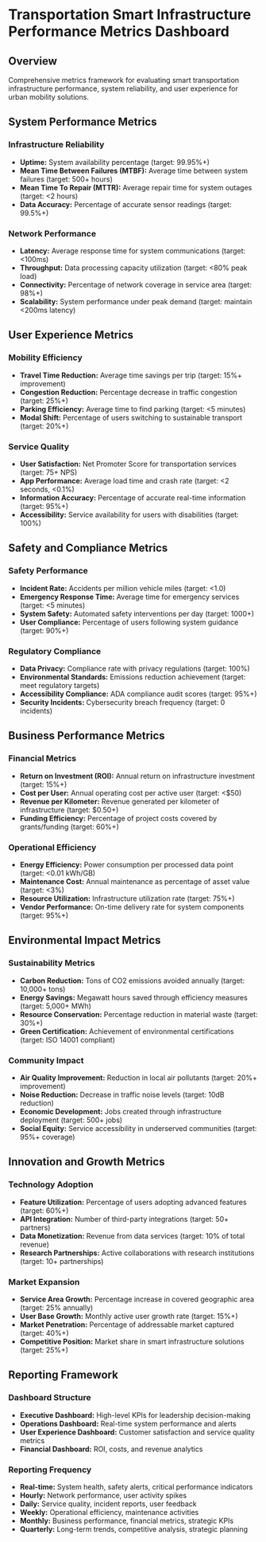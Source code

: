 # Transportation Smart Infrastructure Performance Metrics Dashboard

## Overview
Comprehensive metrics framework for evaluating smart transportation infrastructure performance, system reliability, and user experience for urban mobility solutions.

## System Performance Metrics

### Infrastructure Reliability
- **Uptime:** System availability percentage (target: 99.95%+)
- **Mean Time Between Failures (MTBF):** Average time between system failures (target: 500+ hours)
- **Mean Time To Repair (MTTR):** Average repair time for system outages (target: <2 hours)
- **Data Accuracy:** Percentage of accurate sensor readings (target: 99.5%+)

### Network Performance
- **Latency:** Average response time for system communications (target: <100ms)
- **Throughput:** Data processing capacity utilization (target: <80% peak load)
- **Connectivity:** Percentage of network coverage in service area (target: 98%+)
- **Scalability:** System performance under peak demand (target: maintain <200ms latency)

## User Experience Metrics

### Mobility Efficiency
- **Travel Time Reduction:** Average time savings per trip (target: 15%+ improvement)
- **Congestion Reduction:** Percentage decrease in traffic congestion (target: 25%+)
- **Parking Efficiency:** Average time to find parking (target: <5 minutes)
- **Modal Shift:** Percentage of users switching to sustainable transport (target: 20%+)

### Service Quality
- **User Satisfaction:** Net Promoter Score for transportation services (target: 75+ NPS)
- **App Performance:** Average load time and crash rate (target: <2 seconds, <0.1%)
- **Information Accuracy:** Percentage of accurate real-time information (target: 95%+)
- **Accessibility:** Service availability for users with disabilities (target: 100%)

## Safety and Compliance Metrics

### Safety Performance
- **Incident Rate:** Accidents per million vehicle miles (target: <1.0)
- **Emergency Response Time:** Average time for emergency services (target: <5 minutes)
- **System Safety:** Automated safety interventions per day (target: 1000+)
- **User Compliance:** Percentage of users following system guidance (target: 90%+)

### Regulatory Compliance
- **Data Privacy:** Compliance rate with privacy regulations (target: 100%)
- **Environmental Standards:** Emissions reduction achievement (target: meet regulatory targets)
- **Accessibility Compliance:** ADA compliance audit scores (target: 95%+)
- **Security Incidents:** Cybersecurity breach frequency (target: 0 incidents)

## Business Performance Metrics

### Financial Metrics
- **Return on Investment (ROI):** Annual return on infrastructure investment (target: 15%+)
- **Cost per User:** Annual operating cost per active user (target: <$50)
- **Revenue per Kilometer:** Revenue generated per kilometer of infrastructure (target: $0.50+)
- **Funding Efficiency:** Percentage of project costs covered by grants/funding (target: 60%+)

### Operational Efficiency
- **Energy Efficiency:** Power consumption per processed data point (target: <0.01 kWh/GB)
- **Maintenance Cost:** Annual maintenance as percentage of asset value (target: <3%)
- **Resource Utilization:** Infrastructure utilization rate (target: 75%+)
- **Vendor Performance:** On-time delivery rate for system components (target: 95%+)

## Environmental Impact Metrics

### Sustainability Metrics
- **Carbon Reduction:** Tons of CO2 emissions avoided annually (target: 10,000+ tons)
- **Energy Savings:** Megawatt hours saved through efficiency measures (target: 5,000+ MWh)
- **Resource Conservation:** Percentage reduction in material waste (target: 30%+)
- **Green Certification:** Achievement of environmental certifications (target: ISO 14001 compliant)

### Community Impact
- **Air Quality Improvement:** Reduction in local air pollutants (target: 20%+ improvement)
- **Noise Reduction:** Decrease in traffic noise levels (target: 10dB reduction)
- **Economic Development:** Jobs created through infrastructure deployment (target: 500+ jobs)
- **Social Equity:** Service accessibility in underserved communities (target: 95%+ coverage)

## Innovation and Growth Metrics

### Technology Adoption
- **Feature Utilization:** Percentage of users adopting advanced features (target: 60%+)
- **API Integration:** Number of third-party integrations (target: 50+ partners)
- **Data Monetization:** Revenue from data services (target: 10% of total revenue)
- **Research Partnerships:** Active collaborations with research institutions (target: 10+ partnerships)

### Market Expansion
- **Service Area Growth:** Percentage increase in covered geographic area (target: 25% annually)
- **User Base Growth:** Monthly active user growth rate (target: 15%+)
- **Market Penetration:** Percentage of addressable market captured (target: 40%+)
- **Competitive Position:** Market share in smart infrastructure solutions (target: 25%+)

## Reporting Framework

### Dashboard Structure
- **Executive Dashboard:** High-level KPIs for leadership decision-making
- **Operations Dashboard:** Real-time system performance and alerts
- **User Experience Dashboard:** Customer satisfaction and service quality metrics
- **Financial Dashboard:** ROI, costs, and revenue analytics

### Reporting Frequency
- **Real-time:** System health, safety alerts, critical performance indicators
- **Hourly:** Network performance, user activity spikes
- **Daily:** Service quality, incident reports, user feedback
- **Weekly:** Operational efficiency, maintenance activities
- **Monthly:** Business performance, financial metrics, strategic KPIs
- **Quarterly:** Long-term trends, competitive analysis, strategic planning
